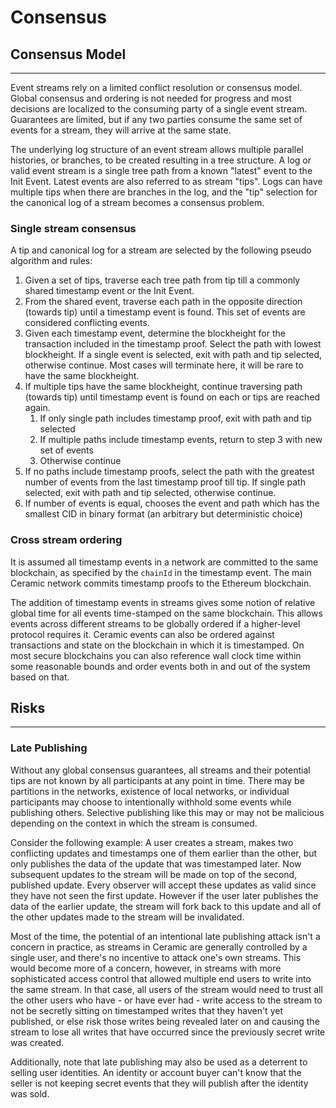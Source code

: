 # **Consensus**

## **Consensus Model**

---

Event streams rely on a limited conflict resolution or consensus model. Global consensus and ordering is not needed for progress and most decisions are localized to the consuming party of a single event stream. Guarantees are limited, but if any two parties consume the same set of events for a stream, they will arrive at the same state. 

The underlying log structure of an event stream allows multiple parallel histories, or branches, to be created resulting in a tree structure. A log or valid event stream is a single tree path from a known "latest" event to the Init Event. Latest events are also referred to as stream "tips". Logs can have multiple tips when there are branches in the log, and the "tip" selection for the canonical log of a stream becomes a consensus problem. 

### **Single stream consensus**

A tip and canonical log for a stream are selected by the following pseudo algorithm and rules: 

1. Given a set of tips, traverse each tree path from tip till a commonly shared timestamp event or the Init Event. 
2. From the shared event, traverse each path in the opposite direction (towards tip) until a timestamp event is found. This set of events are considered conflicting events.
3. Given each timestamp event, determine the blockheight for the transaction included in the timestamp proof. Select the path with lowest blockheight. If a single event is selected, exit with path and tip selected, otherwise continue. Most cases will terminate here, it will be rare to have the same blockheight.
4. If multiple tips have the same blockheight, continue traversing path (towards tip) until timestamp event is found on each or tips are reached again.
    1. If only single path includes timestamp proof, exit with path and tip selected
    2. If multiple paths include timestamp events, return to step 3 with new set of events
    3. Otherwise continue
5. If no paths include timestamp proofs, select the path with the greatest number of events from the last timestamp proof till tip. If single path selected, exit with path and tip selected, otherwise continue.
6. If number of events is equal, chooses the event and path which has the smallest CID in binary format (an arbitrary but deterministic choice)

### **Cross stream ordering**

It is assumed all timestamp events in a network are committed to the same blockchain, as specified by the `chainId` in the timestamp event. The main Ceramic network commits timestamp proofs to the Ethereum blockchain. 

The addition of timestamp events in streams gives some notion of relative global time for all events time-stamped on the same blockchain. This allows events across different streams to be globally ordered if a higher-level protocol requires it. Ceramic events can also be ordered against transactions and state on the blockchain in which it is timestamped. On most secure blockchains you can also reference wall clock time within some reasonable bounds and order events both in and out of the system based on that. 

## **Risks**

---

### **Late Publishing**

Without any global consensus guarantees, all streams and their potential tips are not known by all participants at any point in time. There may be partitions in the networks, existence of local networks, or individual participants may choose to intentionally withhold some events while publishing others. Selective publishing like this may or may not be malicious depending on the context in which the stream is consumed.

Consider the following example: A user creates a stream, makes two conflicting updates and timestamps one of them earlier than the other, but only publishes the data of the update that was timestamped later. Now subsequent updates to the stream will be made on top of the second, published update. Every observer will accept these updates as valid since they have not seen the first update. However if the user later publishes the data of the earlier update, the stream will fork back to this update and all of the other updates made to the stream will be invalidated.

Most of the time, the potential of an intentional late publishing attack isn't a concern in practice, as streams in Ceramic are generally controlled by a single user, and there's no incentive to attack one's own streams. This would become more of a concern, however, in streams with more sophisticated access control that allowed multiple end users to write into the same stream.  In that case, all users of the stream would need to trust all the other users who have - or have ever had - write access to the stream to not be secretly sitting on timestamped writes that they haven't yet published, or else risk those writes being revealed later on and causing the stream to lose all writes that have occurred since the previously secret write was created.

Additionally, note that late publishing may also be used as a deterrent to selling user identities. An identity or account buyer can't know that the seller is not keeping secret events that they will publish after the identity was sold.
